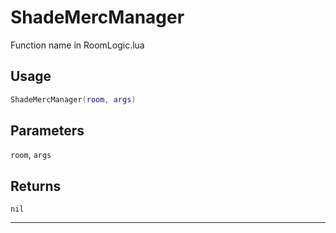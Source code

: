 # ShadeMercManager
Function name in RoomLogic.lua
## Usage
```lua
ShadeMercManager(room, args)
```
## Parameters
`room`, `args`
## Returns
`nil`

---
